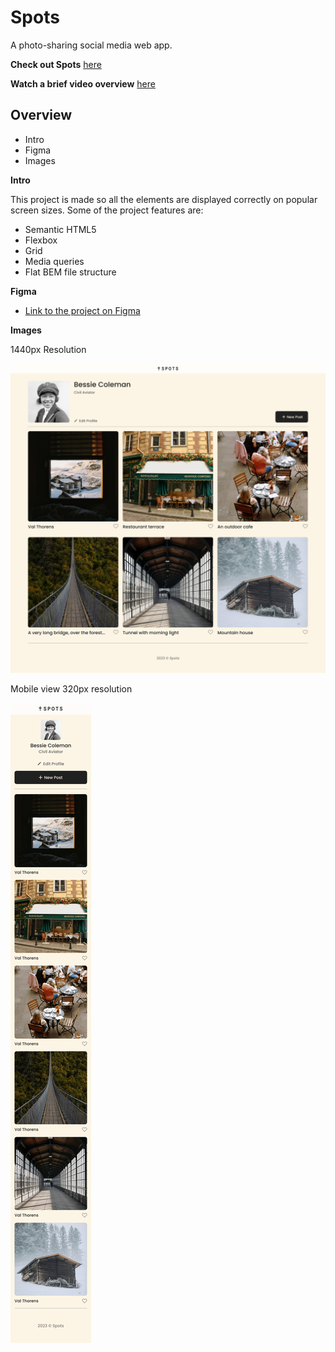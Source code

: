 # Spots

A photo-sharing social media web app.

**Check out Spots** [here](https://ryanzomparelli.github.io/se_project_spots/)

**Watch a brief video overview** [here](https://drive.google.com/file/d/13w7uFwlzL-z5HIjMBbJHGKxwVurm0Lfc/view?usp=sharing)

## Overview

- Intro
- Figma
- Images

**Intro**

This project is made so all the elements are displayed correctly on popular screen sizes. Some of the project features are:

- Semantic HTML5
- Flexbox
- Grid
- Media queries
- Flat BEM file structure

**Figma**

- [Link to the project on Figma](https://www.figma.com/file/BBNm2bC3lj8QQMHlnqRsga/Sprint-3-Project-%E2%80%94-Spots?type=design&node-id=2%3A60&mode=design&t=afgNFybdorZO6cQo-1)

**Images**

1440px Resolution

![Spots app 1440](./images/spots_demo/spots_1440.png)

Mobile view 320px resolution

![Spots mobile view](./images/spots_demo/spots_mobile.png)
